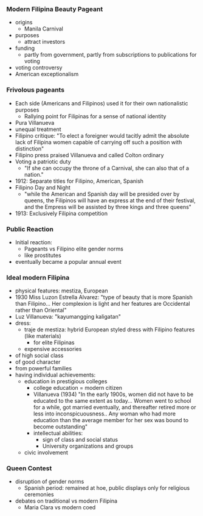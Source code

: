 ### Modern Filipina Beauty Pageant
- origins
	- Manila Carnival
- purposes
	- attract investors
- funding
	- partly from government, partly from subscriptions to publications for voting
- voting controversy
- American exceptionalism

### Frivolous pageants
- Each side (Americans and Filipinos) used it for their own nationalistic purposes
	- Rallying point for Filipinas for a sense of national identity
- Pura Villanueva
- unequal treatment
- Filipino critique: "To elect a foreigner would tacitly admit the absolute lack of Filipina women capable of carrying off such a position with distinction"
- Filipino press praised Villanueva and called Colton ordinary
- Voting a patriotic duty
	- "If she can occupy the throne of a Carnival, she can also that of a nation."
- 1912: Separate titles for Filipino, American, Spanish
- Filipino Day and Night
	- "while the American and Spanish day will be presided over by queens, the Filipinos will have an express at the end of their festival, and the Empress will be assisted by three kings and three queens"
- 1913: Exclusively Filipina competition

### Public Reaction
- Initial reaction:
	- Pageants vs Filipino elite gender norms
	- like prostitutes
- eventually became a popular annual event

### Ideal modern Filipina
- physical features: mestiza, European
- 1930 Miss Luzon Estrella Alvarez: "type of beauty that is more Spanish than Filipino... Her complexion is light and her features are Occidental rather than Oriental"
- Luz Villanueva: "kayumangging kaligatan"
- dress:
	- traje de mestiza: hybrid European styled dress with Filipino features (like materials)
		- for elite Filipinas
	- expensive accessories
- of high social class
- of good character
- from powerful families
- having individual achievements:
	- education in prestigious colleges
		- college education = modern citizen
		- Villanueva (1934) "In the early 1900s, women did not have to be educated to the same extent as today... Women went to school for a while, got married eventually, and thereafter retired more or less into inconspicuousness.. Any woman who had more education than the average member for her sex was bound to become outstanding"
		- intellectual abilities:
			- sign of class and social status
			- University organizations and groups
	- civic involvement
### Queen Contest
- disruption of gender norms
	- Spanish period: remained at hoe, public displays only for religious ceremonies
- debates on traditional vs modern Filipina
	- Maria Clara vs modern coed